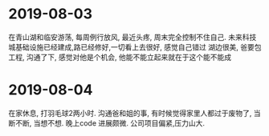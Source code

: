 
# 2019-08-03

在青山湖和临安游荡, 每周例行放风, 最近头疼, 周末完全控制不住自己.
未来科技城基础设施已经建成,路已经修好,一切看上去很好, 感觉自己错过
湖边很美, 爸要包工程, 沟通了下, 感觉对他是个机会, 他能不能立起来就在于这个能不能成


# 2019-08-04

在家休息, 打羽毛球2两小时.
沟通爸和姐的事, 有时候觉得家里人都过于废物了, 当断不断, 当想不想. 
晚上code 进展颇微. 
公司项目偏紧,压力山大.

